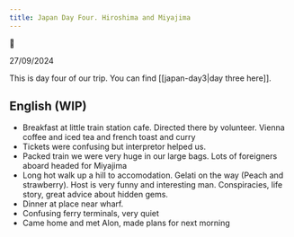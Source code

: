 ```yaml
---
title: Japan Day Four. Hiroshima and Miyajima
---
```


🌱

27/09/2024

This is day four of our trip. You can find [[japan-day3|day three here]].

## English (WIP)
- Breakfast at little train station cafe. Directed there by volunteer. Vienna coffee and iced tea and french toast and curry
- Tickets were confusing but interpretor helped us.
- Packed train we were very huge in our large bags. Lots of foreigners aboard headed for Miyajima
- Long hot walk up a hill to accomodation. Gelati on the way (Peach and strawberry). Host is very funny and interesting man. Conspiracies, life story, great advice about hidden gems.
- Dinner at place near wharf. 
- Confusing ferry terminals, very quiet
- Came home and met Alon, made plans for next morning